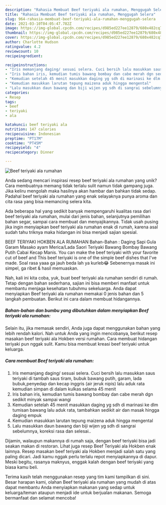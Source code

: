 ```yaml
---
description: "Rahasia Membuat Beef teriyaki ala rumahan, Menggugah Selera"
title: "Rahasia Membuat Beef teriyaki ala rumahan, Menggugah Selera"
slug: 964-rahasia-membuat-beef-teriyaki-ala-rumahan-menggugah-selera
date: 2021-03-10T04:05:47.782Z
image: https://img-global.cpcdn.com/recipes/d985ed227ee12879/680x482cq70/beef-teriyaki-ala-rumahan-foto-resep-utama.jpg
thumbnail: https://img-global.cpcdn.com/recipes/d985ed227ee12879/680x482cq70/beef-teriyaki-ala-rumahan-foto-resep-utama.jpg
cover: https://img-global.cpcdn.com/recipes/d985ed227ee12879/680x482cq70/beef-teriyaki-ala-rumahan-foto-resep-utama.jpg
author: Charlotte Hudson
ratingvalue: 4.2
reviewcount: 10
recipeingredient:

recipeinstructions:
- "Iris memanjang daging/ sesuai selera. Cuci bersih lalu masukkan saus teriyaki di tambah saus tiram, bubuk bawang putih, garam, lada bubuk,penyedap dan kecap inggris (air jeruk nipis) lalu aduk rata kemudian simpan di dalam kulkas selama 45 menit"
- "Iris bahan iris, kemudian tumis bawang bombay dan cabe merah dgn sedikit minyak sampai wangi"
- "Kemudian setelah 45 menit masukkan daging yg sdh di marinasi ke dlm tumisan bawang lalu aduk rata, tambahkan sedikit air dan masak hingga daging empuk"
- "Kemudian masukkan larutan tepung maizena aduk hingga mengental"
- "Lalu masukkan daun bawang dan biji wijen yg sdh di sangrai sebelumnya, koreksi rasa dan selesai.."
categories:
- Resep
tags:
- beef
- teriyaki
- ala

katakunci: beef teriyaki ala 
nutrition: 147 calories
recipecuisine: Indonesian
preptime: "PT17M"
cooktime: "PT45M"
recipeyield: "4"
recipecategory: Dinner

---
```



![Beef teriyaki ala rumahan](https://img-global.cpcdn.com/recipes/d985ed227ee12879/680x482cq70/beef-teriyaki-ala-rumahan-foto-resep-utama.jpg)

Anda sedang mencari inspirasi resep beef teriyaki ala rumahan yang unik? Cara membuatnya memang tidak terlalu sulit namun tidak gampang juga. Jika keliru mengolah maka hasilnya akan hambar dan bahkan tidak sedap. Padahal beef teriyaki ala rumahan yang enak selayaknya punya aroma dan cita rasa yang bisa memancing selera kita.

Ada beberapa hal yang sedikit banyak mempengaruhi kualitas rasa dari beef teriyaki ala rumahan, mulai dari jenis bahan, selanjutnya pemilihan bahan segar, sampai cara membuat dan menyajikannya. Tidak usah pusing jika ingin menyiapkan beef teriyaki ala rumahan enak di rumah, karena asal sudah tahu triknya maka hidangan ini bisa menjadi sajian spesial.

BEEF TERIYAKI HOKBEN ALA RUMAHAN Bahan-Bahan : Daging Sapi Gula Garam Masako ayam Merica/Lada Saori Teriyaki Bawang Bombay Bawang Putih Cabai Kecap Manis. You can make the beef teriyaki with your favorite cut of beef and This beef teriyaki is one of the simple beef dishes that I&#39;ve made. Soal rasa yaaa ga jauh beda lah ya kurleb😂 Sebenernya masak ini simpel, ga ribet &amp; hasil memuaskan.


Nah, kali ini kita coba, yuk, buat beef teriyaki ala rumahan sendiri di rumah. Tetap dengan bahan sederhana, sajian ini bisa memberi manfaat untuk membantu menjaga kesehatan tubuhmu sekeluarga. Anda dapat menyiapkan Beef teriyaki ala rumahan memakai 0 jenis bahan dan 5 langkah pembuatan. Berikut ini cara dalam membuat hidangannya.

<!--inarticleads1-->

##### Bahan-bahan dan bumbu yang dibutuhkan dalam menyiapkan Beef teriyaki ala rumahan:



Selain itu, jika memasak sendiri, Anda juga dapat menggunakan bahan yang lebih rendah kalori. Nah untuk Anda yang ingin mencobanya, berikut resep masakan beef teriyaki ala Hokben versi rumahan. Cara membuat hidangan teriyaki pun nggak sulit. Kamu bisa membuat kreasi beef teriyaki untuk keluarga. 

<!--inarticleads2-->

##### Cara membuat Beef teriyaki ala rumahan:

1. Iris memanjang daging/ sesuai selera. Cuci bersih lalu masukkan saus teriyaki di tambah saus tiram, bubuk bawang putih, garam, lada bubuk,penyedap dan kecap inggris (air jeruk nipis) lalu aduk rata kemudian simpan di dalam kulkas selama 45 menit
1. Iris bahan iris, kemudian tumis bawang bombay dan cabe merah dgn sedikit minyak sampai wangi
1. Kemudian setelah 45 menit masukkan daging yg sdh di marinasi ke dlm tumisan bawang lalu aduk rata, tambahkan sedikit air dan masak hingga daging empuk
1. Kemudian masukkan larutan tepung maizena aduk hingga mengental
1. Lalu masukkan daun bawang dan biji wijen yg sdh di sangrai sebelumnya, koreksi rasa dan selesai..


Dijamin, walaupun makannya di rumah saja, dengan beef teriyaki bisa jadi seakan makan di restoran. Lihat juga resep Beef Teriyaki ala Hokben enak lainnya. Resep masakan beef teriyaki ala Hokben menjadi salah satu yang paling dicari. Jadi kamu nggak perlu terlalu repot menyiapkannya di dapur. Meski begitu, rasanya maknyus, enggak kalah dengan beef teriyaki yang biasa kamu beli. 

Terima kasih telah menggunakan resep yang tim kami tampilkan di sini. Besar harapan kami, olahan Beef teriyaki ala rumahan yang mudah di atas dapat membantu Anda menyiapkan makanan yang sedap untuk keluarga/teman ataupun menjadi ide untuk berjualan makanan. Semoga bermanfaat dan selamat mencoba!
